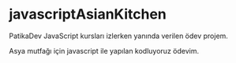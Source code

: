 # javascriptAsianKitchen
PatikaDev JavaScript kursları izlerken yanında verilen ödev projem.

Asya mutfağı için javascript ile yapılan kodluyoruz ödevim.
